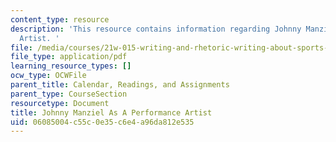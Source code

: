 ```yaml
---
content_type: resource
description: 'This resource contains information regarding Johnny Manziel As A Performance
  Artist. '
file: /media/courses/21w-015-writing-and-rhetoric-writing-about-sports-fall-2013/06085004c55c0e35c6e4a96da812e535_MIT21W_015F13_ChoffTSyFin3.pdf
file_type: application/pdf
learning_resource_types: []
ocw_type: OCWFile
parent_title: Calendar, Readings, and Assignments
parent_type: CourseSection
resourcetype: Document
title: Johnny Manziel As A Performance Artist
uid: 06085004-c55c-0e35-c6e4-a96da812e535
---
```

